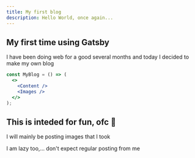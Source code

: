 ```yaml
---
title: My first blog
description: Hello World, once again...
---
```


## My first time using Gatsby

I have been doing web for a good several months and today I decided to make my own blog

```jsx
const MyBlog = () => (
  <>
    <Content />
    <Images />
  </>
);
```

## This is inteded for fun, ofc 🥱

I will mainly be posting images that I took

I am lazy too,... don't expect regular posting from me
